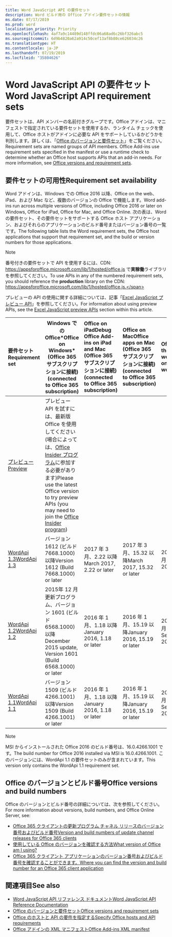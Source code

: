 ```yaml
---
title: Word JavaScript API の要件セット
description: Word ビルド用の Office アドイン要件セットの情報
ms.date: 07/17/2019
ms.prod: word
localization_priority: Priority
ms.openlocfilehash: 4af7a9c14489d148ffdc06a68ad6c26bf326abc5
ms.sourcegitcommit: 6d9b4820a62a914c50cef13af8b80ce626034c26
ms.translationtype: HT
ms.contentlocale: ja-JP
ms.lasthandoff: 07/19/2019
ms.locfileid: "35804626"
---
```

# <a name="word-javascript-api-requirement-sets"></a><span data-ttu-id="68656-103">Word JavaScript API の要件セット</span><span class="sxs-lookup"><span data-stu-id="68656-103">Word JavaScript API requirement sets</span></span>

<span data-ttu-id="68656-p101">要件セットは、API メンバーの名前付きグループです。Office アドインは、マニフェストで指定されている要件セットを使用するか、ランタイム チェックを使用して、Office ホストがアドインに必要な API をサポートしているかどうかを判別します。詳しくは、「[Office のバージョンと要件セット](/office/dev/add-ins/develop/office-versions-and-requirement-sets)」をご覧ください。</span><span class="sxs-lookup"><span data-stu-id="68656-p101">Requirement sets are named groups of API members. Office Add-ins use requirement sets specified in the manifest or use a runtime check to determine whether an Office host supports APIs that an add-in needs. For more information, see [Office versions and requirement sets](/office/dev/add-ins/develop/office-versions-and-requirement-sets).</span></span>

## <a name="requirement-set-availability"></a><span data-ttu-id="68656-107">要件セットの可用性</span><span class="sxs-lookup"><span data-stu-id="68656-107">Requirement set availability</span></span>

<span data-ttu-id="68656-108">Word アドインは、Windows での Office 2016 以降、Office on the web、iPad、および Mac など、複数のバージョンの Office で機能します。</span><span class="sxs-lookup"><span data-stu-id="68656-108">Word add-ins run across multiple versions of Office, including Office 2016 or later on Windows, Office for iPad, Office for Mac, and Office Online.</span></span> <span data-ttu-id="68656-109">次の表は、Word の要件セット、その要件セットをサポートする Office ホスト アプリケーション、およびそれらのアプリケーションのビルド番号またはバージョン番号の一覧です。</span><span class="sxs-lookup"><span data-stu-id="68656-109">The following table lists the Word requirement sets, the Office host applications that support that requirement set, and the build or version numbers for those applications.</span></span>

> [!NOTE]
> <span data-ttu-id="68656-110">番号付きの要件セットで API を使用するには、CDN: https://appsforoffice.microsoft.com/lib/1/hosted/office.js で**実稼働**ライブラリを参照してください。</span><span class="sxs-lookup"><span data-stu-id="68656-110">To use APIs in any of the numbered requirement sets, you should reference the **production** library on the CDN: https://appsforoffice.microsoft.com/lib/1/hosted/office.js.</span></span>
>
> <span data-ttu-id="68656-111">プレビューの API の使用に関する詳細については、記事「[Excel JavaScript プレビュー API](word-preview-apis.md)」を参照してください。</span><span class="sxs-lookup"><span data-stu-id="68656-111">For information about using preview APIs, see the [Excel JavaScript preview APIs](word-preview-apis.md) section within this article.</span></span>

|  <span data-ttu-id="68656-112">要件セット</span><span class="sxs-lookup"><span data-stu-id="68656-112">Requirement set</span></span>  |   <span data-ttu-id="68656-113">Windows での Office\*</span><span class="sxs-lookup"><span data-stu-id="68656-113">Office on Windows\*</span></span><br><span data-ttu-id="68656-114">(Office 365 サブスクリプションに接続)</span><span class="sxs-lookup"><span data-stu-id="68656-114">(connected to Office 365 subscription)</span></span>  |  <span data-ttu-id="68656-115">Office on iPad</span><span class="sxs-lookup"><span data-stu-id="68656-115">Debug Office Add-ins on iPad and Mac</span></span><br><span data-ttu-id="68656-116">(Office 365 サブスクリプションに接続)</span><span class="sxs-lookup"><span data-stu-id="68656-116">(connected to Office 365 subscription)</span></span>  |  <span data-ttu-id="68656-117">Office on Mac</span><span class="sxs-lookup"><span data-stu-id="68656-117">Office apps on Mac</span></span><br><span data-ttu-id="68656-118">(Office 365 サブスクリプションに接続)</span><span class="sxs-lookup"><span data-stu-id="68656-118">(connected to Office 365 subscription)</span></span>  | <span data-ttu-id="68656-119">Office on the web</span><span class="sxs-lookup"><span data-stu-id="68656-119">Office on the web</span></span>  |
|:-----|-----|:-----|:-----|:-----|
| [<span data-ttu-id="68656-120">プレビュー</span><span class="sxs-lookup"><span data-stu-id="68656-120">Preview</span></span>](word-preview-apis.md) | <span data-ttu-id="68656-121">プレビュー API を試すには、最新版 Office を使用してください (場合によっては、[Office Insider プログラム](https://products.office.com/office-insider)に参加する必要があります)</span><span class="sxs-lookup"><span data-stu-id="68656-121">Please use the latest Office version to try preview APIs (you may need to join the [Office Insider program](https://products.office.com/office-insider))</span></span> |
| [<span data-ttu-id="68656-122">WordApi 1.3</span><span class="sxs-lookup"><span data-stu-id="68656-122">WordApi 1.3</span></span>](word-api-1-3-requirement-set.md) | <span data-ttu-id="68656-123">バージョン 1612 (ビルド 7668.1000) 以降</span><span class="sxs-lookup"><span data-stu-id="68656-123">Version 1612 (Build 7668.1000) or later</span></span>| <span data-ttu-id="68656-124">2017 年 3 月、2.22 以降</span><span class="sxs-lookup"><span data-stu-id="68656-124">March 2017, 2.22 or later</span></span> | <span data-ttu-id="68656-125">2017 年 3 月、15.32 以降</span><span class="sxs-lookup"><span data-stu-id="68656-125">March 2017, 15.32 or later</span></span>| <span data-ttu-id="68656-126">2017 年 3 月</span><span class="sxs-lookup"><span data-stu-id="68656-126">March 2017</span></span> |
| [<span data-ttu-id="68656-127">WordApi 1.2</span><span class="sxs-lookup"><span data-stu-id="68656-127">WordApi 1.2</span></span>](word-api-1-2-requirement-set.md) | <span data-ttu-id="68656-128">2015年 12 月更新プログラム、バージョン 1601 (ビルド 6568.1000) 以降</span><span class="sxs-lookup"><span data-stu-id="68656-128">December 2015 update, Version 1601 (Build 6568.1000) or later</span></span> | <span data-ttu-id="68656-129">2016 年 1 月、1.18 以降</span><span class="sxs-lookup"><span data-stu-id="68656-129">January 2016, 1.18 or later</span></span> | <span data-ttu-id="68656-130">2016 年 1 月、15.19 以降</span><span class="sxs-lookup"><span data-stu-id="68656-130">January 2016, 15.19 or later</span></span>| <span data-ttu-id="68656-131">2016 年 9 月</span><span class="sxs-lookup"><span data-stu-id="68656-131">September 2016</span></span> |
| [<span data-ttu-id="68656-132">WordApi 1.1</span><span class="sxs-lookup"><span data-stu-id="68656-132">WordApi 1.1</span></span>](word-api-1-1-requirement-set.md) | <span data-ttu-id="68656-133">バージョン 1509 (ビルド 4266.1001) 以降</span><span class="sxs-lookup"><span data-stu-id="68656-133">Version 1509 (Build 4266.1001) or later</span></span>| <span data-ttu-id="68656-134">2016 年 1 月、1.18 以降</span><span class="sxs-lookup"><span data-stu-id="68656-134">January 2016, 1.18 or later</span></span> | <span data-ttu-id="68656-135">2016 年 1 月、15.19 以降</span><span class="sxs-lookup"><span data-stu-id="68656-135">January 2016, 15.19 or later</span></span>| <span data-ttu-id="68656-136">2016 年 9 月</span><span class="sxs-lookup"><span data-stu-id="68656-136">September 2016</span></span> |

> [!NOTE]
> <span data-ttu-id="68656-137">MSI からインストールされた Office 2016 のビルド番号は、16.0.4266.1001 です。</span><span class="sxs-lookup"><span data-stu-id="68656-137">The build number for Office 2016 installed via MSI is 16.0.4266.1001.</span></span> <span data-ttu-id="68656-138">このバージョンには、WordApi 1.1 の要件セットのみが含まれています。</span><span class="sxs-lookup"><span data-stu-id="68656-138">This version only contains the WordApi 1.1 requirement set.</span></span>

## <a name="office-versions-and-build-numbers"></a><span data-ttu-id="68656-139">Office のバージョンとビルド番号</span><span class="sxs-lookup"><span data-stu-id="68656-139">Office versions and build numbers</span></span>

<span data-ttu-id="68656-140">Office のバージョンとビルド番号の詳細については、次を参照してください。</span><span class="sxs-lookup"><span data-stu-id="68656-140">For more information about versions, build numbers, and Office Online Server, see:</span></span>

- [<span data-ttu-id="68656-141">Office 365 クライアントの更新プログラム チャネル リリースのバージョン番号およびビルド番号</span><span class="sxs-lookup"><span data-stu-id="68656-141">Version and build numbers of update channel releases for Office 365 clients</span></span>](https://support.office.com/article/version-and-build-numbers-of-update-channel-releases-ae942449-1fca-4484-898b-a933ea23def7)
- [<span data-ttu-id="68656-142">使用している Office のバージョンを確認する方法</span><span class="sxs-lookup"><span data-stu-id="68656-142">What version of Office am I using?</span></span>](https://support.office.com/article/What-version-of-Office-am-I-using-932788b8-a3ce-44bf-bb09-e334518b8b19)
- [<span data-ttu-id="68656-143">Office 365 クライアント アプリケーションのバージョン番号およびビルド番号を確認することができます。</span><span class="sxs-lookup"><span data-stu-id="68656-143">Where you can find the version and build number for an Office 365 client application</span></span>](https://support.office.com/article/version-and-build-numbers-of-update-channel-releases-ae942449-1fca-4484-898b-a933ea23def7)

## <a name="see-also"></a><span data-ttu-id="68656-144">関連項目</span><span class="sxs-lookup"><span data-stu-id="68656-144">See also</span></span>

- [<span data-ttu-id="68656-145">Word JavaScript API リファレンス ドキュメント</span><span class="sxs-lookup"><span data-stu-id="68656-145">Word JavaScript API Reference Documentation</span></span>](/javascript/api/word)
- [<span data-ttu-id="68656-146">Office のバージョンと要件セット</span><span class="sxs-lookup"><span data-stu-id="68656-146">Office versions and requirement sets</span></span>](/office/dev/add-ins/develop/office-versions-and-requirement-sets)
- [<span data-ttu-id="68656-147">Office のホストと API の要件を指定する</span><span class="sxs-lookup"><span data-stu-id="68656-147">Specify Office hosts and API requirements</span></span>](/office/dev/add-ins/develop/specify-office-hosts-and-api-requirements)
- [<span data-ttu-id="68656-148">Office アドインの XML マニフェスト</span><span class="sxs-lookup"><span data-stu-id="68656-148">Office Add-ins XML manifest</span></span>](/office/dev/add-ins/develop/add-in-manifests)
